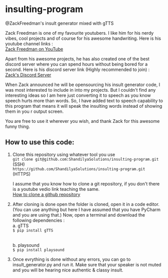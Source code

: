 # insulting-program
@ZackFreedman's insult generator mixed with gTTS


Zack Freedman is one of my favourite youtubers. I like him for his nerdy vibes, cool projects and of course for his awesome handwriting.
Here is his youtube channel links : 
  <br>[Zack Freedman on YouTube](https://www.youtube.com/c/ZackFreedman)
  
Apart from his awesome projects, he has also created one of the best discord server where you can spend hours without being bored for a second.
Here is his discord server link (Highly recommended to join) :
  [<br>Zack's Discord Server](https://discord.gg/voidstarlab)
  
When Zack announced he will be opensourcing his insult generator code, I was most interested to include in into my projects. But I couldn't find any interesting ideas so I am here just converting it to speech as you know speech hurts more than words. So, I have added text to speech capability to this program that means it will speak the insulting words instead of showing them in you r output screen.

You are free to use it wherever you wish, and thank Zack for this awesome funny thing.
 

## How to use this code:
1. Clone this repository using whatever tool you use 
    <br>`git clone git@github.com:ShandilyaSolutions/insulting-program.git` (SSH)
    <br>`https://github.com/ShandilyaSolutions/insulting-program.git` (HTTPS)
    
    I assume that you know how to clone a git repository, if you don't there is a youtube vedio link teaching the same.
    <br>[How to clone a github repository](https://www.youtube.com/watch?v=0Bj-jTkhlTw)

2. After cloning is done open the folder is cloned, open it in a code editor. (You can use anything but here I have assumed that you have PyCharm and you      are using that.) Now, open a terminal and download the following dependencies : 
      <br>a. gTTS
          <br>`$ pip install gTTS`
      
      <br>b. playsound
          <br>`$ pip install playsound`
        
3. Once evrything is done without any errors, you can go to insult_generator.py and run it. Make sure that your speaker is not muted and you will be        hearing nice authentic & classy insult.
